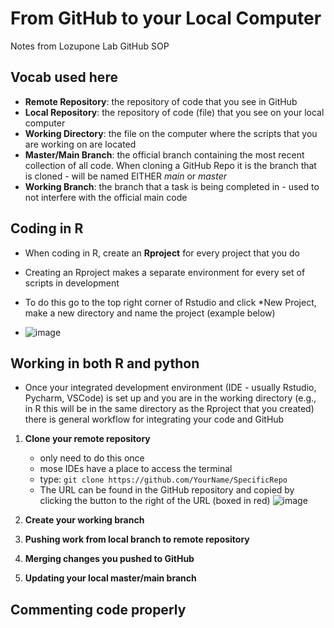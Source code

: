 # From GitHub to your Local Computer
Notes from Lozupone Lab GitHub SOP

## Vocab used here
- **Remote Repository**: the repository of code that you see in GitHub
- **Local Repository**: the repository of code (file) that you see on your local computer
- **Working Directory**: the file on the computer where the scripts that you are working on are located
- **Master/Main Branch**: the official branch containing the most recent collection of all code. When cloning a GitHub Repo it is the branch that is cloned - will be named EITHER *main* or *master*
- **Working Branch**: the branch that a task is being completed in - used to not interfere with the official main code


## Coding in R
- When coding in R, create an **Rproject** for every project that you do
- Creating an Rproject makes a separate environment for every set of scripts in development
- To do this go to the top right corner of Rstudio and click *New Project, make a new directory and name the project (example below)

- ![image](https://github.com/user-attachments/assets/668a7b64-788f-4bdf-b659-ea556a8d061b)

## Working in both R and python
- Once your integrated development environment (IDE - usually Rstudio, Pycharm, VSCode) is set up and you are in the working directory (e.g., in R this will be in the same directory as the Rproject that you created) there is general workflow for integrating your code and GitHub
1. **Clone your remote repository**
     - only need to do this once
     - mose IDEs have a place to access the terminal
     - type: ```git clone https://github.com/YourName/SpecificRepo```
     - The URL can be found in the GitHub repository and copied by clicking the button to the right of the URL (boxed in red)
        ![image](https://github.com/user-attachments/assets/afa0ae40-6024-4741-a38d-f63dffc90677)

2. **Create your working branch**
3. **Pushing work from local branch to remote repository**
4. **Merging changes you pushed to GitHub**
5. **Updating your local master/main branch**
  
## Commenting code properly 
